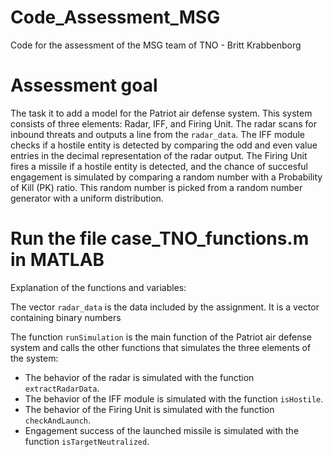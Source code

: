 # Code_Assessment_MSG
Code for the assessment of the MSG team of TNO - Britt Krabbenborg

# Assessment goal 
The task it to add a model for the Patriot air defense system. This system consists of three elements: Radar, IFF, and Firing Unit. The radar scans for inbound threats and outputs a line from the `radar_data`. The IFF module checks if a hostile entity is detected by comparing the odd and even value entries in the decimal representation of the radar output. The Firing Unit fires a missile if a hostile entity is detected, and the chance of succesful engagement is simulated by comparing a random number with a Probability of Kill (PK) ratio. This random number is picked from a random number generator with a uniform distribution.


# Run the file case_TNO_functions.m in MATLAB 
Explanation of the functions and variables:

The vector `radar_data` is the data included by the assignment. It is a vector containing binary numbers 

The function `runSimulation` is the main function of the Patriot air defense system and calls the other functions that simulates the three elements of the system:
- The behavior of the radar is simulated with the function `extractRadarData`.
- The behavior of the IFF module is simulated with the function `isHostile`. 
- The behavior of the Firing Unit is simulated with the function `checkAndLaunch`.
- Engagement success of the launched missile is simulated with the function `isTargetNeutralized`.

